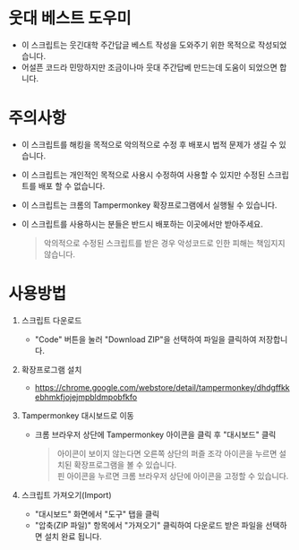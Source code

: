 # 웃대 베스트 도우미
- 이 스크립트는 웃긴대학 주간답글 베스트 작성을 도와주기 위한 목적으로 작성되었습니다.
- 어설픈 코드라 민망하지만 조금이나마 웃대 주간답베 만드는데 도움이 되었으면 합니다.

# 주의사항
- 이 스크립트를 해킹을 목적으로 악의적으로 수정 후 배포시 법적 문제가 생길 수 있습니다.

- 이 스크립트는 개인적인 목적으로 사용시 수정하여 사용할 수 있지만 수정된 스크립트를 배포 할 수 없습니다.

- 이 스크립트는 크롬의 Tampermonkey 확장프로그램에서 실행될 수 있습니다.

- 이 스크립트를 사용하시는 분들은 반드시 배포하는 이곳에서만 받아주세요.
  >악의적으로 수정된 스크립트를 받은 경우 악성코드로 인한 피해는 책임지지 않습니다.

# 사용방법
1. 스크립트 다운로드
   - "Code" 버튼을 눌러 "Download ZIP"을 선택하여 파일을 클릭하여 저장합니다.

2. 확장프로그램 설치
   - https://chrome.google.com/webstore/detail/tampermonkey/dhdgffkkebhmkfjojejmpbldmpobfkfo

3. Tampermonkey 대시보드로 이동
   - 크롬 브라우저 상단에 Tampermonkey 아이콘을 클릭 후 "대시보드" 클릭<br />
   
     > 아이콘이 보이지 않는다면 오른쪽 상단의 퍼즐 조각 아이콘을 누르면 설치된 확장프로그램을 볼 수 있습니다.<br />
     > 핀 아이콘을 누르면 크롬 브라우저 상단에 아이콘을 고정할 수 있습니다.

4. 스크립트 가져오기(Import)
   - "대시보드" 화면에서 "도구" 탭을 클릭
   - "압축(ZIP 파일)" 항목에서 "가져오기" 클릭하여 다운로드 받은 파일을 선택하면 설치 완료 됩니다.
